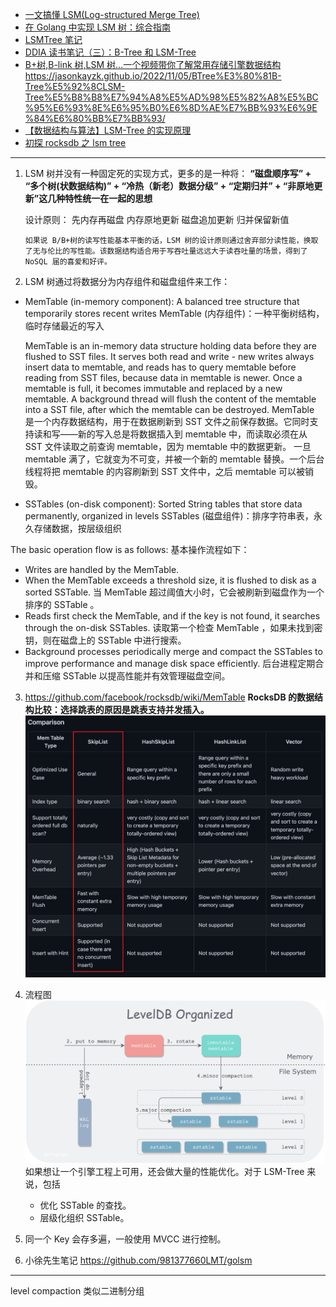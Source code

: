 - [一文搞懂 LSM(Log-structured Merge Tree)](https://www.cnblogs.com/wxiaotong/p/15919650.html)
- [在 Golang 中实现 LSM 树：综合指南](https://dzone.com/articles/implementing-lsm-trees-in-golang)
- [LSMTree 笔记](https://huanglei.rocks/posts/note-on-lsmt/)
- [DDIA 读书笔记（三）：B-Tree 和 LSM-Tree](https://www.qtmuniao.com/2022/04/16/ddia-reading-chapter3-part1/)
- [B+树,B-link 树,LSM 树...一个视频带你了解常用存储引擎数据结构](https://www.bilibili.com/video/BV1se4y1U7Dn)
  https://jasonkayzk.github.io/2022/11/05/BTree%E3%80%81B-Tree%E5%92%8CLSM-Tree%E5%B8%B8%E7%94%A8%E5%AD%98%E5%82%A8%E5%BC%95%E6%93%8E%E6%95%B0%E6%8D%AE%E7%BB%93%E6%9E%84%E6%80%BB%E7%BB%93/
- [【数据结构与算法】LSM-Tree 的实现原理](https://www.bilibili.com/video/BV1oUtKerE5n)
- [初探 rocksdb 之 lsm tree](https://www.bilibili.com/video/BV11u411P7GP)

---

1. LSM 树并没有一种固定死的实现方式，更多的是一种将：
   **“磁盘顺序写” + “多个树(状数据结构)” + “冷热（新老）数据分级” + “定期归并” + “非原地更新”这几种特性统一在一起的思想**

   设计原则：
   先内存再磁盘
   内存原地更新
   磁盘追加更新
   归并保留新值

   `如果说 B/B+树的读写性能基本平衡的话，LSM 树的设计原则通过舍弃部分读性能，换取了无与伦比的写性能。该数据结构适合用于写吞吐量远远大于读吞吐量的场景，得到了 NoSQL 届的喜爱和好评。`

2. LSM 树通过将数据分为内存组件和磁盘组件来工作：

- MemTable (in-memory component): A balanced tree structure that temporarily stores recent writes
  MemTable (内存组件)：一种平衡树结构，临时存储最近的写入

  MemTable is an in-memory data structure holding data before they are flushed to SST files. It serves both read and write - new writes always insert data to memtable, and reads has to query memtable before reading from SST files, because data in memtable is newer. Once a memtable is full, it becomes immutable and replaced by a new memtable. A background thread will flush the content of the memtable into a SST file, after which the memtable can be destroyed.
  MemTable 是一个内存数据结构，用于在数据刷新到 SST 文件之前保存数据。它同时支持读和写——新的写入总是将数据插入到 memtable 中，而读取必须在从 SST 文件读取之前查询 memtable，因为 memtable 中的数据更新。 一旦 memtable 满了，它就变为不可变，并被一个新的 memtable 替换。一个后台线程将把 memtable 的内容刷新到 SST 文件中，之后 memtable 可以被销毁。

- SSTables (on-disk component): Sorted String tables that store data permanently, organized in levels
  SSTables (磁盘组件)：排序字符串表，永久存储数据，按层级组织

The basic operation flow is as follows:
基本操作流程如下：

- Writes are handled by the MemTable.
- When the MemTable exceeds a threshold size, it is flushed to disk as a sorted SSTable.
  当 MemTable 超过阈值大小时，它会被刷新到磁盘作为一个排序的 SSTable 。
- Reads first check the MemTable, and if the key is not found, it searches through the on-disk SSTables.
  读取第一个检查 MemTable ，如果未找到密钥，则在磁盘上的 SSTable 中进行搜索。
- Background processes periodically merge and compact the SSTables to improve performance and manage disk space efficiently.
  后台进程定期合并和压缩 SSTable 以提高性能并有效管理磁盘空间。

3. https://github.com/facebook/rocksdb/wiki/MemTable
   **RocksDB 的数据结构比较：选择跳表的原因是跳表支持并发插入。**
   ![alt text](image.png)
4. 流程图
   ![alt text](image-1.png)
   如果想让一个引擎工程上可用，还会做大量的性能优化。对于 LSM-Tree 来说，包括

   - 优化 SSTable 的查找。
   - 层级化组织 SSTable。

5. 同一个 Key 会存多遍，一般使用 MVCC 进行控制。
6. 小徐先生笔记
   https://github.com/981377660LMT/golsm

---

level compaction 类似二进制分组
